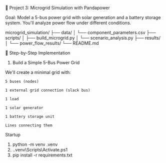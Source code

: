 🔧 Project 3: Microgrid Simulation with Pandapower

Goal: Model a 5-bus power grid with solar generation and a battery storage system. You'll analyze power flow under different conditions.

microgrid_simulation/
├── data/
│   └── component_parameters.csv
├── scripts/
│   ├── build_microgrid.py
│   └── scenario_analysis.py
├── results/
│   └── power_flow_results/
└── README.md

🚀 Step-by-Step Implementation
1. Build a Simple 5-Bus Power Grid

We'll create a minimal grid with:

    5 buses (nodes)

    1 external grid connection (slack bus)

    1 load

    1 solar generator

    1 battery storage unit

    Lines connecting them


Startup
1. python -m venv .venv
2. .\.venv\Scripts\Activate.ps1
3. pip install -r requirements.txt

